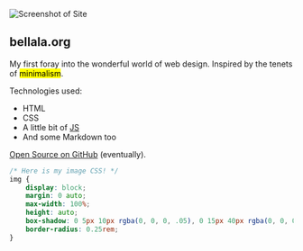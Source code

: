 ![Screenshot of Site](../../assets/pics/site.png)

## bellala.org

My first foray into the wonderful world of web design. Inspired by the tenets of <mark>minimalism</mark>.

Technologies used:
- HTML
- CSS
- A little bit of [JS](https://marked.js.org/)
- And some Markdown too

[Open Source on GitHub](https://github.com/vskbellala/vskbellala.github.io) (eventually).

```css
/* Here is my image CSS! */
img {
    display: block;
    margin: 0 auto;
    max-width: 100%;
    height: auto;
    box-shadow: 0 5px 10px rgba(0, 0, 0, .05), 0 15px 40px rgba(0, 0, 0, .2);
    border-radius: 0.25rem;
}
```